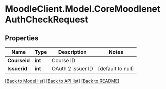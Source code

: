 # MoodleClient.Model.CoreMoodlenetAuthCheckRequest

## Properties

Name | Type | Description | Notes
------------ | ------------- | ------------- | -------------
**Courseid** | **int** | Course ID | 
**Issuerid** | **int** | OAuth 2 issuer ID | [default to null]

[[Back to Model list]](../README.md#documentation-for-models) [[Back to API list]](../README.md#documentation-for-api-endpoints) [[Back to README]](../README.md)


